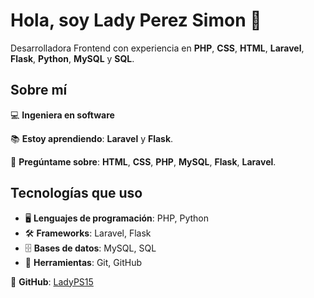 # Hola, soy Lady Perez Simon 👋

Desarrolladora Frontend con experiencia en **PHP**, **CSS**, **HTML**, **Laravel**, **Flask**, **Python**, **MySQL** y **SQL**.

## Sobre mí

💻 **Ingeniera en software**

📚 **Estoy aprendiendo**: **Laravel** y **Flask**.

📘 **Pregúntame sobre**: **HTML**, **CSS**, **PHP**, **MySQL**, **Flask**, **Laravel**.

## Tecnologías que uso

- 🖥️ **Lenguajes de programación**: PHP, Python
- 🛠️ **Frameworks**: Laravel, Flask
- 🗄️ **Bases de datos**: MySQL, SQL
- 💼 **Herramientas**: Git, GitHub


🔗 **GitHub**: [LadyPS15](https://github.com/LadyPS15)


